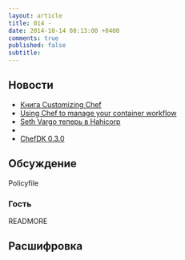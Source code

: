 ```yaml
---
layout: article
title: 014 -
date: 2014-10-14 08:13:00 +0400
comments: true
published: false
subtitle:
---
```


## Новости

* [Книга Customizing Chef](http://shop.oreilly.com/product/0636920032984.do)
* [Using Chef to manage your container workflow](https://speakerdeck.com/tduffield/using-chef-to-manage-your-container-workflow)
* [Seth Vargo теперь в Hahicorp](https://hashicorp.com/blog/seth-joins-hashicorp.html)
* []()
* [ChefDK 0.3.0](https://www.getchef.com/blog/2014/10/02/chefdk-0-3-0-released-introducing-policyfiles/)

## Обсуждение

Policyfile

### Гость


READMORE

## Расшифровка
